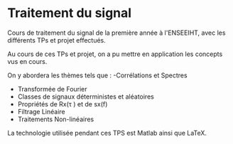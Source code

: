 # Traitement du signal 

Cours de traitement du signal de la première année à l'ENSEEIHT, avec les différents TPs et projet effectués.

Au cours de ces TPs et projet, on a pu mettre en application les concepts vus en cours. 

On y abordera les thèmes tels que : 
-Corrélations et Spectres
- Transformée de Fourier
- Classes de signaux déterministes et aléatoires
- Propriétés de Rx(τ ) et de sx(f)
- Filtrage Linéaire
- Traitements Non-linéaires

La technologie utilisée pendant ces TPS est Matlab ainsi que LaTeX. 
